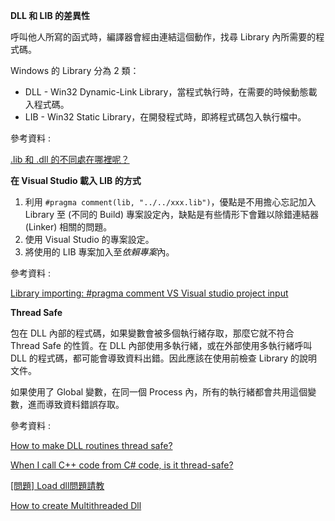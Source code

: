 **DLL 和 LIB 的差異性**

呼叫他人所寫的函式時，編譯器會經由連結這個動作，找尋 Library 內所需要的程式碼。

Windows 的 Library 分為 2 類：

- DLL - Win32 Dynamic-Link Library，當程式執行時，在需要的時候動態載入程式碼。
- LIB - Win32 Static Library，在開發程式時，即將程式碼包入執行檔中。

參考資料 : 

[.lib 和 .dll 的不同處在哪裡呢？](http://www.programmer-club.com.tw/ShowSameTitleN/vc/6921.html)

**在 Visual Studio 載入 LIB 的方式**

1. 利用 `#pragma comment(lib, "../../xxx.lib")`，優點是不用擔心忘記加入 Library 至 (不同的 Build) 專案設定內，缺點是有些情形下會難以除錯連結器 (Linker) 相關的問題。
2. 使用 Visual Studio 的專案設定。
3. 將使用的 LIB 專案加入至*依賴專案*內。

參考資料 : 

[Library importing: #pragma comment VS Visual studio project input](https://stackoverflow.com/questions/6287338/library-importing-pragma-comment-vs-visual-studio-project-input)

**Thread Safe**

包在 DLL 內部的程式碼，如果變數會被多個執行緒存取，那麼它就不符合 Thread Safe 的性質。在 DLL 內部使用多執行緒，或在外部使用多執行緒呼叫 DLL 的程式碼，都可能會導致資料出錯。因此應該在使用前檢查 Library 的說明文件。

如果使用了 Global 變數，在同一個 Process 內，所有的執行緒都會共用這個變數，進而導致資料錯誤存取。

參考資料 : 

[How to make DLL routines thread safe?](https://software.intel.com/en-us/forums/intel-visual-fortran-compiler-for-windows/topic/279905)

[When I call C++ code from C# code, is it thread-safe?](https://stackoverflow.com/questions/20705116/when-i-call-c-code-from-c-sharp-code-is-it-thread-safe)

[[問題] Load dll問題請教](https://www.ptt.cc/bbs/C_and_CPP/M.1446654673.A.042.html)

[How to create Multithreaded Dll](https://stackoverflow.com/questions/16896436/how-to-create-multithreaded-dll)